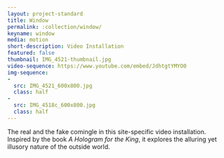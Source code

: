 ```yaml
---
layout: project-standard
title: Window
permalink: :collection/window/
keyname: window
media: motion
short-description: Video Installation
featured: false
thumbnail: IMG_4521-thumbnail.jpg
video-sequence: https://www.youtube.com/embed/JdhtgtYMYO0
img-sequence: 
- 
  src: IMG_4521_600x800.jpg
  class: half
- 
  src: IMG_4518c_600x800.jpg
  class: half
---
```


The real and the fake comingle in this site-specific video installation. Inspired by the book _A Hologram for the King_, it explores the alluring yet illusory nature of the outside world.